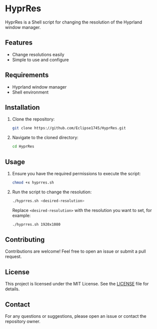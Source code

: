 # HyprRes

HyprRes is a Shell script for changing the resolution of the Hyprland window manager.

## Features

- Change resolutions easily
- Simple to use and configure

## Requirements

- Hyprland window manager
- Shell environment

## Installation

1. Clone the repository:
    ```sh
    git clone https://github.com/Eclipse1745/HyprRes.git
    ```

2. Navigate to the cloned directory:
    ```sh
    cd HyprRes
    ```

## Usage

1. Ensure you have the required permissions to execute the script:
    ```sh
    chmod +x hyprres.sh
    ```

2. Run the script to change the resolution:
    ```sh
    ./hyprres.sh <desired-resolution>
    ```

    Replace `<desired-resolution>` with the resolution you want to set, for example:
    ```sh
    ./hyprres.sh 1920x1080
    ```

## Contributing

Contributions are welcome! Feel free to open an issue or submit a pull request.

## License

This project is licensed under the MIT License. See the [LICENSE](LICENSE) file for details.

## Contact

For any questions or suggestions, please open an issue or contact the repository owner.
